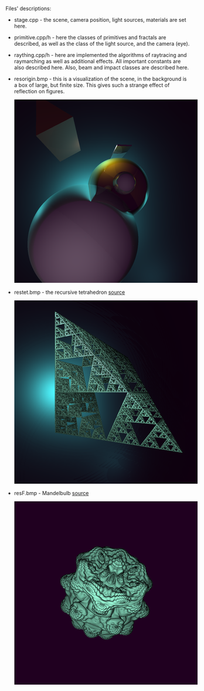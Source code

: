 Files' descriptions:

* stage.cpp - the scene, camera position, light sources, materials are set here.

* primitive.cpp/h - here the classes of primitives and fractals are described, as well as the class of the light source, and the camera (eye).

* raything.cpp/h - here are implemented the algorithms of raytracing and raymarching as well as additional effects. All important constants are also described here. Also, beam and impact classes are described here.

* resorigin.bmp - this is a visualization of the scene, in the background is a box of large, but finite size. This gives such a strange effect of reflection on figures. <div style="width: 600px;">![image](images/resorigin.bmp)</div>

* restet.bmp -  the recursive tetrahedron   [source](http://blog.hvidtfeldts.net/index.php/2011/08/distance-estimated-3d-fractals-iii-folding-space/) <div style="width: 600px;">![image](images/restet.bmp)</div>

* resF.bmp - Mandelbulb [source](http://blog.hvidtfeldts.net/index.php/2011/09/distance-estimated-3d-fractals-v-the-mandelbulb-different-de-approximations/)  <div style="width: 600px;">![image](images/resF.bmp)</div>